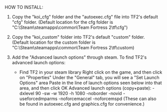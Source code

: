HOW TO INSTALL:
1. Copy the "koi_cfg" folder and the "autoexec.cfg" file into TF2's default "cfg" folder.
   (Default location for the cfg folder is "C:\Steam\steamapps\common\Team Fortress 2\tf\cfg")

2. Copy the "koi_custom" folder into TF2's default "custom" folder.
   (Default location for the custom folder is "C:\Steam\steamapps\common\Team Fortress 2\tf\custom)

3. Add the "Advanced launch options" through steam.
   To find TF2's advanced launch options:
   - Find TF2 in your steam library
         Right click on the game, and then click on "Properties"
         Under the "General" tab, you will see a "Set Launch Options" area
         Paste in the line of launch options seen below into that area, and then click OK
   Advanced launch options (copy+paste):
         -dxlevel 90 -sw -w 1920 -h 1080 -noborder -novid -useforcedmparms -noforcemaccel -noforcemspd
   (These can also be found in autoexec.cfg and graphics.cfg for convenience.)
